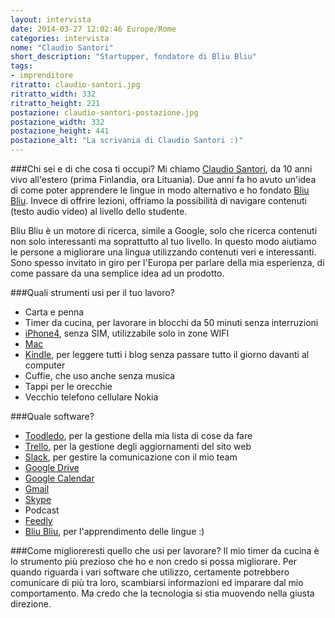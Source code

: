 ```yaml
---
layout: intervista
date: 2014-03-27 12:02:46 Europe/Rome
categories: intervista
nome: "Claudio Santori"
short_description: "Startupper, fondatore di Bliu Bliu"
tags:
- imprenditore
ritratto: claudio-santori.jpg
ritratto_width: 332
ritratto_height: 221
postazione: claudio-santori-postazione.jpg
postazione_width: 332
postazione_height: 441
postazione_alt: "La scrivania di Claudio Santori :)"
---
```

###Chi sei e di che cosa ti occupi?
Mi chiamo [Claudio Santori][1], da 10 anni vivo all'estero (prima Finlandia, ora Lituania). Due anni fa ho avuto un'idea di come poter apprendere le lingue in modo alternativo e ho fondato [Bliu Bliu][bliubliu]. Invece di offrire lezioni, offriamo la possibilità di navigare contenuti (testo audio video) al livello dello studente.

Bliu Bliu è un motore di ricerca, simile a Google, solo che ricerca contenuti non solo interessanti ma soprattutto al tuo livello. In questo modo aiutiamo le persone a migliorare una lingua utilizzando contenuti veri e interessanti. Sono spesso invitato in giro per l'Europa per parlare della mia esperienza, di come passare da una semplice idea ad un prodotto.

###Quali strumenti usi per il tuo lavoro?
- Carta e penna
- Timer da cucina, per lavorare in blocchi da 50 minuti senza interruzioni
- [iPhone4][iphone], senza SIM, utilizzabile solo in zone WIFI
- [Mac][mac]
- [Kindle][kindle], per leggere tutti i blog senza passare tutto il giorno davanti al computer
- Cuffie, che uso anche senza musica
- Tappi per le orecchie
- Vecchio telefono cellulare Nokia

###Quale software?
- [Toodledo][toodledo], per la gestione della mia lista di cose da fare
- [Trello][trello], per la gestione degli aggiornamenti del sito web
- [Slack][slack], per gestire la comunicazione con il mio team
- [Google Drive][gdrive]
- [Google Calendar][gcalendar]
- [Gmail][gmail]
- [Skype][skype]
- Podcast
- [Feedly][feedly]
- [Bliu Bliu][bliubliu], per l'apprendimento delle lingue :)

###Come miglioreresti quello che usi per lavorare?
Il mio timer da cucina è lo strumento più prezioso che ho e non credo si possa migliorare. Per quando riguarda i vari software che utilizzo, certamente potrebbero comunicare di più tra loro, scambiarsi informazioni ed imparare dal mio comportamento. Ma credo che la tecnologia si stia muovendo nella giusta direzione.


[1]: http://www.claudiosantori.it "Sito web di Claudio Santori."
[bliubliu]: http://bliubliu.com "Bliu Bliu: The fun way to learn languages."
[toodledo]: https://www.toodledo.com "Be more productive with Toodledo."
[trello]: https://trello.com "Trello: Organize anything, together."
[slack]: https://slack.com "Slack brings all your communication together in one place. It's real-time messaging, archiving and search for modern teams."
[gdrive]: https://drive.google.com "Google Drive"
[gcalendar]: https://calendar.google.com "Google Calendar"
[gmail]: https://mail.google.com "Google Mail"
[skype]: http://www.skype.com "Microsoft Skype"
[feedly]: http://feedly.com/ "Feedly: Organize, read and share what matters to you."
[mac]: http://www.apple.com/it/mac "Apple computers."
[iphone]: https://www.apple.com/iphone/ "Apple iPhone"
[kindle]: http://www.amazon.it/kindle "Kindle: l'eReader di Amazon"
